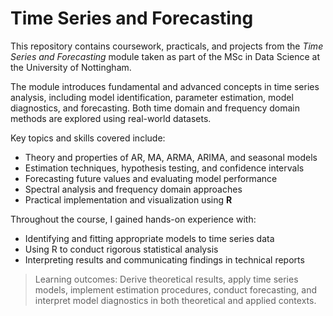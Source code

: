 #  Time Series and Forecasting 

This repository contains coursework, practicals, and projects from the *Time Series and Forecasting* module taken as part of the MSc in Data Science at the University of Nottingham.

The module introduces fundamental and advanced concepts in time series analysis, including model identification, parameter estimation, model diagnostics, and forecasting. Both time domain and frequency domain methods are explored using real-world datasets.

Key topics and skills covered include:

* Theory and properties of AR, MA, ARMA, ARIMA, and seasonal models
* Estimation techniques, hypothesis testing, and confidence intervals
* Forecasting future values and evaluating model performance
* Spectral analysis and frequency domain approaches
* Practical implementation and visualization using **R**

Throughout the course, I gained hands-on experience with:

* Identifying and fitting appropriate models to time series data
* Using R to conduct rigorous statistical analysis
* Interpreting results and communicating findings in technical reports

>  Learning outcomes: Derive theoretical results, apply time series models, implement estimation procedures, conduct forecasting, and interpret model diagnostics in both theoretical and applied contexts.
